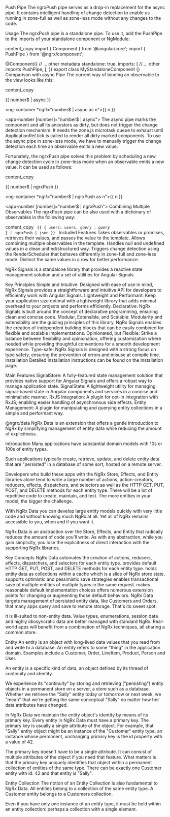 Push Pipe
The ngrxPush pipe serves as a drop-in replacement for the async pipe. It contains intelligent handling of change detection to enable us running in zone-full as well as zone-less mode without any changes to the code.

Usage
The ngrxPush pipe is a standalone pipe. To use it, add the PushPipe to the imports of your standalone component or NgModule:

content_copy
import { Component } from '@angular/core';
import { PushPipe } from '@ngrx/component';

@Component({
  // ... other metadata
  standalone: true,
  imports: [
    // ... other imports
    PushPipe,
  ],
})
export class MyStandaloneComponent {}
Comparison with async Pipe
The current way of binding an observable to the view looks like this:

content_copy
<p>{{ number$ | async }}</p>

<ng-container *ngIf="number$ | async as n">{{ n }}</ng-container>

<app-number [number]="number$ | async"></app-number>
The async pipe marks the component and all its ancestors as dirty, but does not trigger the change detection mechanism. It needs the zone.js microtask queue to exhaust until ApplicationRef.tick is called to render all dirty marked components. To use the async pipe in zone-less mode, we have to manually trigger the change detection each time an observable emits a new value.

Fortunately, the ngrxPush pipe solves this problem by scheduling a new change detection cycle in zone-less mode when an observable emits a new value. It can be used as follows:

content_copy
<p>{{ number$ | ngrxPush }}</p>

<ng-container *ngIf="number$ | ngrxPush as n">{{ n }}</ng-container>

<app-number [number]="number$ | ngrxPush"></app-number>
Combining Multiple Observables
The ngrxPush pipe can be also used with a dictionary of observables in the following way:

content_copy
<code>
  {{ { users: users$, query: query$ } | ngrxPush | json }}
</code>
Included Features
Takes observables or promises, retrieves their values, and passes the value to the template.
Allows combining multiple observables in the template.
Handles null and undefined values in a clean unified/structured way.
Triggers change detection using the RenderScheduler that behaves differently in zone-full and zone-less mode.
Distinct the same values in a row for better performance.

NgRx Signals is a standalone library that provides a reactive state management solution and a set of utilities for Angular Signals.

Key Principles
Simple and Intuitive: Designed with ease of use in mind, NgRx Signals provides a straightforward and intuitive API for developers to efficiently work with Angular Signals.
Lightweight and Performant: Keep your application size optimal with a lightweight library that adds minimal overhead to your projects and performs efficiently.
Declarative: NgRx Signals is built around the concept of declarative programming, ensuring clean and concise code.
Modular, Extensible, and Scalable: Modularity and extensibility are the guiding principles of this library. NgRx Signals enables the creation of independent building blocks that can be easily combined for flexible and scalable implementations.
Opinionated, but Flexible: Strike a balance between flexibility and opinionation, offering customization where needed while providing thoughtful conventions for a smooth development experience.
Type-safe: NgRx Signals is designed with a strong focus on type safety, ensuring the prevention of errors and misuse at compile time.
Installation
Detailed installation instructions can be found on the Installation page.

Main Features
SignalStore: A fully-featured state management solution that provides native support for Angular Signals and offers a robust way to manage application state.
SignalState: A lightweight utility for managing signal-based state in Angular components and services in a concise and minimalistic manner.
RxJS Integration: A plugin for opt-in integration with RxJS, enabling easier handling of asynchronous side effects.
Entity Management: A plugin for manipulating and querying entity collections in a simple and performant way.


@ngrx/data
NgRx Data is an extension that offers a gentle introduction to NgRx by simplifying management of entity data while reducing the amount of explicitness.

Introduction
Many applications have substantial domain models with 10s or 100s of entity types.

Such applications typically create, retrieve, update, and delete entity data that are "persisted" in a database of some sort, hosted on a remote server.

Developers who build these apps with the NgRx Store, Effects, and Entity libraries alone tend to write a large number of actions, action-creators, reducers, effects, dispatchers, and selectors as well as the HTTP GET, PUT, POST, and DELETE methods for each entity type. There will be a lot of repetitive code to create, maintain, and test. The more entities in your model, the bigger the challenge.

With NgRx Data you can develop large entity models quickly with very little code and without knowing much NgRx at all. Yet all of NgRx remains accessible to you, when and if you want it.

NgRx Data is an abstraction over the Store, Effects, and Entity that radically reduces the amount of code you'll write. As with any abstraction, while you gain simplicity, you lose the explicitness of direct interaction with the supporting NgRx libraries.

Key Concepts
NgRx Data
automates the creation of actions, reducers, effects, dispatchers, and selectors for each entity type.
provides default HTTP GET, PUT, POST, and DELETE methods for each entity type.
holds entity data as collections within a cache which is a slice of NgRx store state.
supports optimistic and pessimistic save strategies
enables transactional save of multiple entities of multiple types in the same request.
makes reasonable default implementation choices
offers numerous extension points for changing or augmenting those default behaviors.
NgRx Data targets management of persisted entity data, like Customers and Orders, that many apps query and save to remote storage. That's its sweet spot.

It is ill-suited to non-entity data. Value types, enumerations, session data and highly idiosyncratic data are better managed with standard NgRx. Real-world apps will benefit from a combination of NgRx techniques, all sharing a common store.

Entity
An entity is an object with long-lived data values that you read from and write to a database. An entity refers to some "thing" in the application domain. Examples include a Customer, Order, LineItem, Product, Person and User.

An entity is a specific kind of data, an object defined by its thread of continuity and identity.

We experience its "continuity" by storing and retrieving ("persisting") entity objects in a permanent store on a server, a store such as a database. Whether we retrieve the "Sally" entity today or tomorrow or next week, we "mean" that we're getting the same conceptual "Sally" no matter how her data attributes have changed.

In NgRx Data we maintain the entity object's identity by means of its primary key. Every entity in NgRx Data must have a primary key. The primary key is usually a single attribute of the object. For example, that "Sally" entity object might be an instance of the "Customer" entity type, an instance whose permanent, unchanging primary key is the id property with a value of 42.

The primary key doesn't have to be a single attribute. It can consist of multiple attributes of the object if you need that feature. What matters is that the primary key uniquely identifies that object within a permanent collection of entities of the same type. There can be exactly one Customer entity with id: 42 and that entity is "Sally".

Entity Collection
The notion of an Entity Collection is also fundamental to NgRx Data. All entities belong to a collection of the same entity type. A Customer entity belongs to a Customers collection.

Even if you have only one instance of an entity type, it must be held within an entity collection: perhaps a collection with a single element.